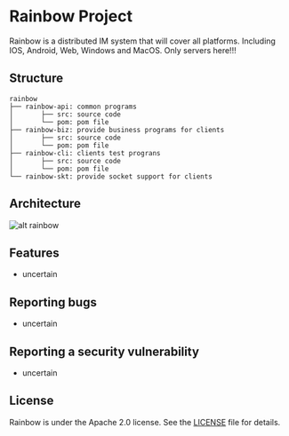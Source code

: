 # Rainbow Project
Rainbow is a distributed IM system that will cover all platforms. Including IOS, Android, Web, Windows and MacOS. Only servers here!!!
## Structure
```
rainbow
├── rainbow-api: common programs
│		├── src: source code
│		└── pom: pom file
├── rainbow-biz: provide business programs for clients
│		├── src: source code
│		└── pom: pom file
├── rainbow-cli: clients test prograns
│		├── src: source code
│		└── pom: pom file
└── rainbow-skt: provide socket support for clients
```

## Architecture
![alt rainbow](https://ibbbb.oss-cn-beijing.aliyuncs.com/20-5/rainbow.png)



## Features

- uncertain

## Reporting bugs

- uncertain

## Reporting a security vulnerability

- uncertain

## License
Rainbow is under the Apache 2.0 license. See the [LICENSE](https://github.com/RainbowRW2/rainbow/blob/master/LICENSE) file for details.
